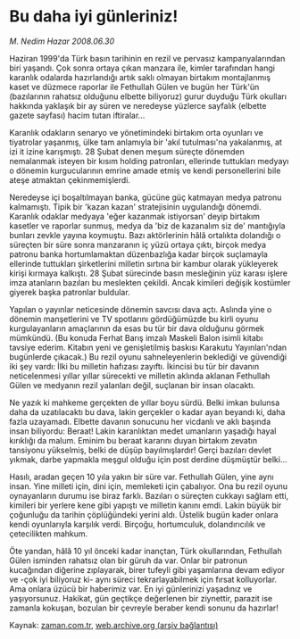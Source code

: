 # Bu daha iyi günleriniz!

*M. Nedim Hazar 2008.06.30*

<tr><td class="metin" colspan="2" style="padding-top: 20px; padding-left: 5px; padding-right: 10px;">Haziran 1999'da Türk basın tarihinin en rezil ve pervasız kampanyalarından biri yaşandı. Çok sonra ortaya çıkan manzara ile, kimler tarafından hangi karanlık odalarda hazırlandığı artık saklı olmayan birtakım montajlanmış kaset ve düzmece raporlar ile Fethullah Gülen ve bugün her Türk'ün (bazılarının rahatsız olduğunu elbette biliyoruz) gurur duyduğu Türk okulları hakkında yaklaşık bir ay süren ve neredeyse yüzlerce sayfalık (elbette gazete sayfası) hacim tutan iftiralar...</td></tr><tr><td class="metin" colspan="2" style="padding-top: 20px; padding-left: 5px; padding-right: 10px;"><p>Karanlık odakların senaryo ve yönetimindeki birtakım orta oyunları ve tiyatrolar yaşanmış, ülke tam anlamıyla bir 'akıl tutulması'na yakalanmış, at izi it izine karışmıştı. 28 Şubat denen meşum süreçte dönemden nemalanmak isteyen bir kısım holding patronları, ellerinde tuttukları medyayı o dönemin kurgucularının emrine amade etmiş ve kendi personellerini bile ateşe atmaktan çekinmemişlerdi. 
<p> Neredeyse içi boşaltılmayan banka, gücüne güç katmayan medya patronu kalmamıştı. Tipik bir 'kazan kazan' stratejisinin uygulandığı dönemdi. Karanlık odaklar medyaya 'eğer kazanmak istiyorsan' deyip birtakım kasetler ve raporlar sunmuş, medya da 'biz de kazanalım siz de' mantığıyla bunları zevkle yayına koymuştu. Bazı aktörlerinin hâlâ ortalıkta dolandığı o süreçten bir süre sonra manzaranın iç yüzü ortaya çıktı, birçok medya patronu banka hortumlamaktan düzenbazlığa kadar birçok suçlamayla ellerinde tuttukları şirketlerini milletin sırtına bir kambur olarak yükleyerek kirişi kırmaya kalkıştı. 28 Şubat sürecinde basın mesleğinin yüz karası işlere imza atanların bazıları bu meslekten çekildi. Ancak kimileri değişik kostümler giyerek başka patronlar buldular. 
<p> Yapılan o yayınlar neticesinde dönemin savcısı dava açtı. Aslında yine o dönemin manşetlerini ve TV spotlarını gördüğümüzde bu kirli oyunu kurgulayanların amaçlarının da esas bu tür bir dava olduğunu görmek mümkündü. (Bu konuda Ferhat Barış imzalı Maskeli Balon isimli kitabı tavsiye ederim. Kitabın yeni ve genişletilmiş baskısı Karakutu Yayınları'ndan bugünlerde çıkacak.) Bu rezil oyunu sahneleyenlerin beklediği ve güvendiği iki şey vardı: İlki bu milletin hafızası zayıftı. İkincisi bu tür bir davanın neticelenmesi yıllar yıllar sürecekti ve milletin aklında aklanan Fethullah Gülen ve medyanın rezil yalanları değil, suçlanan bir insan olacaktı. 
<p> Ne yazık ki mahkeme gerçekten de yıllar boyu sürdü. Belki imkan bulunsa daha da uzatılacaktı bu dava, lakin gerçekler o kadar ayan beyandı ki, daha fazla uzayamadı. Elbette davanın sonucunu her vicdanlı ve aklı başında insan biliyordu: Beraat! Lakin karanlıktan medet umanların yaşadığı hayal kırıklığı da malum. Eminim bu beraat kararını duyan birtakım zevatın tansiyonu yükselmiş, belki de düşüp bayılmışlardır! Gerçi bazıları devlet yıkmak, darbe yapmakla meşgul olduğu için post derdine düşmüştür belki...
<p>Hasılı, aradan geçen 10 yıla yakın bir süre var. Fethullah Gülen, yine aynı insan. Yine milleti için, dini için, memleketi için çabalıyor. Ona bu rezil oyunu oynayanların durumu ise biraz farklı. Bazıları o süreçten cukkayı sağlam etti, kimileri bir yerlere kene gibi yapıştı ve milletin kanını emdi. Lakin büyük bir çoğunluğu da tarihin çöplüğündeki yerini aldı. Üstelik bugün kader onlara kendi oyunlarıyla karşılık verdi. Birçoğu, hortumculuk, dolandırıcılık ve çetecilikten mahkum. 
<p>Öte yandan, hâlâ 10 yıl önceki kadar inançtan, Türk okullarından, Fethullah Gülen isminden rahatsız olan bir güruh da var. Onlar bir patronun kucağından diğerine zıplayarak, birer tufeyli gibi yaşamlarına devam ediyor ve -çok iyi biliyoruz ki- aynı süreci tekrarlayabilmek için fırsat kolluyorlar. Ama onlara üzücü bir haberimiz var. En iyi günlerinizi yaşadınız ve yaşıyorsunuz. Hakikat, gün geçtikçe değerlenen bir ziynettir, parazit ise zamanla kokuşan, bozulan bir çevreyle beraber kendi sonunu da hazırlar!<br/></p></p></p></p></p></p></td></tr>

Kaynak: [zaman.com.tr](http://zaman.com.tr/yazar.do?yazino=708223), [web.archive.org (arşiv bağlantısı)](http://web.archive.org/web/20080828115301/http://www.zaman.com.tr:80/yazar.do?yazino=708223)
